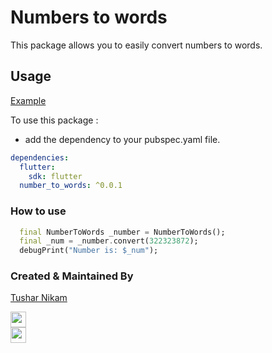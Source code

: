 # Numbers to words

This package allows you to easily convert numbers to words.

## Usage

[Example](https://github.com/champ96k/int_to_words/tree/master/example)

To use this package :

- add the dependency to your pubspec.yaml file.

```yaml
dependencies:
  flutter:
    sdk: flutter
  number_to_words: ^0.0.1
```

### How to use

```dart
  final NumberToWords _number = NumberToWords();
  final _num = _number.convert(322323872);
  debugPrint("Number is: $_num");
```

### Created & Maintained By

[Tushar Nikam](https://champ96k.github.io)

<a href="https://www.twitter.com/champ_96k"><img src="https://img.shields.io/badge/twitter-%231DA1F2.svg?&style=for-the-badge&logo=twitter&logoColor=white" height=25> </a>
<br>
<a href="https://www.linkedin.com/in/tushar-nikam-a29a97131/"><img src="https://img.shields.io/badge/linkedin-%230077B5.svg?&style=for-the-badge&logo=linkedin&logoColor=white" height=25></a>
